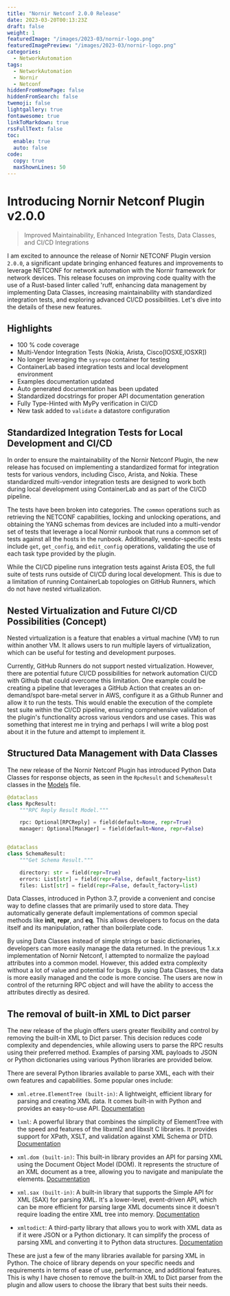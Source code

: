 ```yaml
---
title: "Nornir Netconf 2.0.0 Release"
date: 2023-03-20T00:13:23Z
draft: false
weight: 1
featuredImage: "/images/2023-03/nornir-logo.png"
featuredImagePreview: "/images/2023-03/nornir-logo.png"
categories:
  - NetworkAutomation
tags:
  - NetworkAutomation
  - Nornir
  - Netconf
hiddenFromHomePage: false
hiddenFromSearch: false
twemoji: false
lightgallery: true
fontawesome: true
linkToMarkdown: true
rssFullText: false
toc:
  enable: true
  auto: false
code:
  copy: true
  maxShownLines: 50
---
```

# Introducing Nornir Netconf Plugin v2.0.0

> Improved Maintainability, Enhanced Integration Tests, Data Classes, and CI/CD Integrations

I am excited to announce the release of Nornir NETCONF Plugin version `2.0.0`, a significant update bringing enhanced features and improvements to leverage NETCONF for network automation with the Nornir framework for network devices. This release focuses on improving code quality with the use of a Rust-based linter called 'ruff, enhancing data management by implementing Data Classes, increasing maintainability with standardized integration tests, and exploring advanced CI/CD possibilities. Let's dive into the details of these new features.

## Highlights

- 100 % code coverage
- Multi-Vendor Integration Tests (Nokia, Arista, Cisco[IOSXE,IOSXR])
- No longer leveraging the `sysrepo` container for testing
- ContainerLab based integration tests and local development environment
- Examples documentation updated
- Auto generated documentation has been updated
- Standardized docstrings for proper API documentation generation
- Fully Type-Hinted with MyPy verification in CI/CD
- New task added to `validate` a datastore configuration

## Standardized Integration Tests for Local Development and CI/CD

In order to ensure the maintainability of the Nornir Netconf Plugin, the new release has focused on implementing a standardized format for integration tests for various vendors, including Cisco, Arista, and Nokia. These standardized multi-vendor integration tests are designed to work both during local development using ContainerLab and as part of the CI/CD pipeline.

The tests have been broken into categories. The `common` operations such as retrieving the NETCONF capabilities, locking and unlocking operations, and obtaining the YANG schemas from devices are included into a multi-vendor set of tests that leverage a local Nornir runbook that runs a common set of tests against all the hosts in the runbook. Additionally, vendor-specific tests include `get`, `get_config`, and `edit_config` operations, validating the use of each task type provided by the plugin.

While the CI/CD pipeline runs integration tests against Arista EOS, the full suite of tests runs outside of CI/CD during local development. This is due to a limitation of running ContainerLab topologies on GitHub Runners, which do not have nested virtualization.

## Nested Virtualization and Future CI/CD Possibilities (Concept)

Nested virtualization is a feature that enables a virtual machine (VM) to run within another VM. It allows users to run multiple layers of virtualization, which can be useful for testing and development purposes.

Currently, GitHub Runners do not support nested virtualization. However, there are potential future CI/CD possibilities for network automation CI/CD with Github that could overcome this limitation. One example could be creating a pipeline that leverages a GitHub Action that creates an on-demand/spot bare-metal server in AWS, configure it as a Github Runner and allow it to run the tests. This would enable the execution of the complete test suite within the CI/CD pipeline, ensuring comprehensive validation of the plugin's functionality across various vendors and use cases. This was something that interest me in trying and perhaps I will write a blog post about it in the future and attempt to implement it.

## Structured Data Management with Data Classes

The new release of the Nornir Netconf Plugin has introduced Python Data Classes for response objects, as seen in the `RpcResult` and `SchemaResult` classes in the [Models](https://github.com/h4ndzdatm0ld/nornir_netconf/blob/develop/nornir_netconf/plugins/helpers/models.py) file.

```python
@dataclass
class RpcResult:
    """RPC Reply Result Model."""

    rpc: Optional[RPCReply] = field(default=None, repr=True)
    manager: Optional[Manager] = field(default=None, repr=False)


@dataclass
class SchemaResult:
    """Get Schema Result."""

    directory: str = field(repr=True)
    errors: List[str] = field(repr=False, default_factory=list)
    files: List[str] = field(repr=False, default_factory=list)
```

Data Classes, introduced in Python 3.7, provide a convenient and concise way to define classes that are primarily used to store data. They automatically generate default implementations of common special methods like __init__, __repr__, and __eq__. This allows developers to focus on the data itself and its manipulation, rather than boilerplate code.

By using Data Classes instead of simple strings or basic dictionaries, developers can more easily manage the data returned. In the previous 1.x.x implementation of Nornir Netconf, I attempted to normalize the payload attributes into a common model. However, this added extra complexity without a lot of value and potential for bugs. By using Data Classes, the data is more easily managed and the code is more concise. The users are now in control of the returning RPC object and will have the ability to access the attributes directly as desired.

## The removal of built-in XML to Dict parser

The new release of the plugin offers users greater flexibility and control by removing the built-in XML to Dict parser. This decision reduces code complexity and dependencies, while allowing users to parse the RPC results using their preferred method. Examples of parsing XML payloads to JSON or Python dictionaries using various Python libraries are provided below.

There are several Python libraries available to parse XML, each with their own features and capabilities. Some popular ones include:

- `xml.etree.ElementTree (built-in)`:
A lightweight, efficient library for parsing and creating XML data. It comes built-in with Python and provides an easy-to-use API.
[Documentation](https://docs.python.org/3/library/xml.etree.elementtree.html)

- `lxml`:
A powerful library that combines the simplicity of ElementTree with the speed and features of the libxml2 and libxslt C libraries. It provides support for XPath, XSLT, and validation against XML Schema or DTD.
[Documentation](https://lxml.de/)

- `xml.dom (built-in)`:
This built-in library provides an API for parsing XML using the Document Object Model (DOM). It represents the structure of an XML document as a tree, allowing you to navigate and manipulate the elements.
[Documentation](https://docs.python.org/3/library/xml.dom.html)

- `xml.sax (built-in)`:
A built-in library that supports the Simple API for XML (SAX) for parsing XML. It's a lower-level, event-driven API, which can be more efficient for parsing large XML documents since it doesn't require loading the entire XML tree into memory.
[Documentation](https://docs.python.org/3/library/xml.sax.html)

- `xmltodict`:
A third-party library that allows you to work with XML data as if it were JSON or a Python dictionary. It can simplify the process of parsing XML and converting it to Python data structures.
[Documentation](https://github.com/martinblech/xmltodict)

These are just a few of the many libraries available for parsing XML in Python. The choice of library depends on your specific needs and requirements in terms of ease of use, performance, and additional features. This is why I have chosen to remove the built-in XML to Dict parser from the plugin and allow users to choose the library that best suits their needs.
